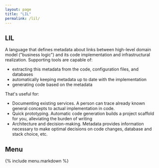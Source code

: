 ```yaml
---
layout: page
title: "LIL"
permalink: /lil/
---
```


## LIL

A language that defines metadata about links between high-level domain model ("business logic") and 
its code implementation and infrastructural realization. Supporting tools are capable of:
- extracting this metadata from the code, configuration files, and databases
- automatically keeping metadata up to date with the implementation
- generating code based on the metadata

That's useful for:
- Documenting existing services. A person can trace already known general concepts
to actual implementation in code.
- Quick prototyping. Automatic code generation builds a project scaffold for you, alleviating the burden of writing
- Architecture and decision-making. Metadata provides information necessary to make optimal decisions on
code changes, database and stack choice, etc.

## Menu

{% include menu.markdown %}
